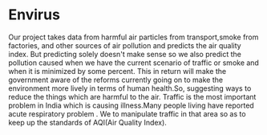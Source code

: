 # Envirus
 Our project takes data from harmful air particles from transport,smoke from factories, and other sources of air pollution and predicts the air quality index. But predicting solely doesn't make sense so we also predict the pollution caused when we have the current scenario of traffic or smoke and when it is minimized by some percent. This in return will make the government aware of the reforms currently going on to make the environment more lively in terms of human health.So, suggesting ways to reduce the things which are harmful to the air. Traffic is the most important problem in India which is causing illness.Many people living have reported acute respiratory problem . We to manipulate traffic in that area so as to keep up the standards of AQI(Air Quality Index).

